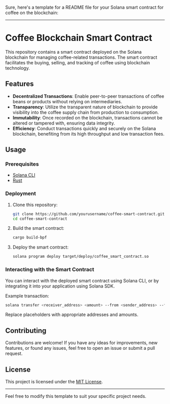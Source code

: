 Sure, here's a template for a README file for your Solana smart contract for coffee on the blockchain:

---

# Coffee Blockchain Smart Contract

This repository contains a smart contract deployed on the Solana blockchain for managing coffee-related transactions. The smart contract facilitates the buying, selling, and tracking of coffee using blockchain technology.

## Features

- **Decentralized Transactions**: Enable peer-to-peer transactions of coffee beans or products without relying on intermediaries.
- **Transparency**: Utilize the transparent nature of blockchain to provide visibility into the coffee supply chain from production to consumption.
- **Immutability**: Once recorded on the blockchain, transactions cannot be altered or tampered with, ensuring data integrity.
- **Efficiency**: Conduct transactions quickly and securely on the Solana blockchain, benefiting from its high throughput and low transaction fees.

## Usage

### Prerequisites

- [Solana CLI](https://docs.solana.com/cli/installation)
- [Rust](https://www.rust-lang.org/tools/install)

### Deployment

1. Clone this repository:

   ```bash
   git clone https://github.com/yourusername/coffee-smart-contract.git
   cd coffee-smart-contract
   ```

2. Build the smart contract:

   ```bash
   cargo build-bpf
   ```

3. Deploy the smart contract:

   ```bash
   solana program deploy target/deploy/coffee_smart_contract.so
   ```

### Interacting with the Smart Contract

You can interact with the deployed smart contract using Solana CLI, or by integrating it into your application using Solana SDK.

Example transaction:

```bash
solana transfer <receiver_address> <amount> --from <sender_address> --fee-payer <fee_payer_address>
```

Replace placeholders with appropriate addresses and amounts.

## Contributing

Contributions are welcome! If you have any ideas for improvements, new features, or found any issues, feel free to open an issue or submit a pull request.

## License

This project is licensed under the [MIT License](LICENSE).

---

Feel free to modify this template to suit your specific project needs.
